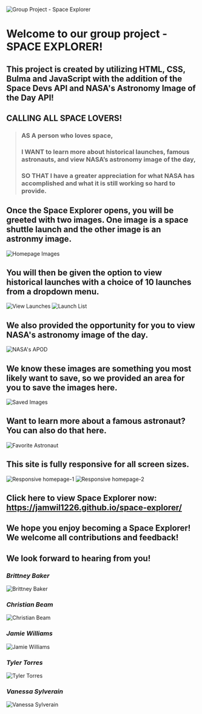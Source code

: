 ![Group Project - Space Explorer](./assets/images/homepage.png)

# Welcome to our group project - SPACE EXPLORER! 

## This project is created by utilizing HTML, CSS, Bulma and JavaScript with the addition of the Space Devs API and NASA's Astronomy Image of the Day API!

## CALLING ALL SPACE LOVERS! 
> ### AS A person who loves space,  
> ### I WANT to learn more about historical launches, famous astronauts, and view NASA’s astronomy image of the day,  
> ### SO THAT I have a greater appreciation for what NASA has accomplished and what it is still working so hard to provide.

 ## Once the Space Explorer opens, you will be greeted with two images. One image is a space shuttle launch and the other image is an astronmy image.
 ![Homepage Images](./assets/images/homepage-images.png)
 
 ## You will then be given the option to view historical launches with a choice of 10 launches from a dropdown menu.
 ![View Launches](./assets/images/view-launches.png)
 ![Launch List](./assets/images/launch-list.png)

## We also provided the opportunity for you to view NASA's astronomy image of the day. 
 ![NASA's APOD](./assets/images/image-of-the-day.png)

 ## We know these images are something you most likely want to save, so we provided an area for you to save the images here.
![Saved Images](./assets/images/saved-images.png)

 ## Want to learn more about a famous astronaut? You can also do that here.
 ![Favorite Astronaut](./assets/images/favorite-astronaut.png)

 ## This site is fully responsive for all screen sizes.
 ![Responsive homepage-1](./assets/images/homepage-1.png)
 ![Responsive homepage-2](./assets/images/homepage-2.png)

## Click here to view Space Explorer now: https://jamwil1226.github.io/space-explorer/

## We hope you enjoy becoming a Space Explorer! We welcome all contributions and feedback!

## We look forward to hearing from you!

### _Brittney Baker_
![Brittney Baker](./assets/images/brittney.png)

### _Christian Beam_
![Christian Beam](./assets/images/christian.png)

### _Jamie Williams_ 

![Jamie Williams](./assets/images/jamie.png)

### _Tyler Torres_
![Tyler Torres](./assets/images/tyler.png)

### _Vanessa Sylverain_
![Vanessa Sylverain](./assets/images/vanessa.png)